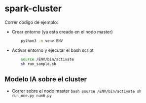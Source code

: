 # spark-cluster
Correr codigo de ejemplo: 
- Crear entorno (ya esta creado en el nodo master)
    ``` bash 
        python3 -m venv ENV
    ```
- Activar entorno y ejecutar el bash script 
    ``` bash
        source /ENV/bin/activate
        sh run_sample.sh
    ```
## Modelo IA sobre el cluster
- Correr sobre el nodo master
      ``` bash
      source /ENV/bin/activate
      sh run_one.py num6.py
      ```
